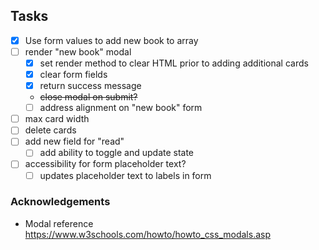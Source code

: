 ## Tasks
- [x] Use form values to add new book to array
- [ ] render "new book" modal
  - [x] set render method to clear HTML prior to adding additional cards
  - [x] clear form fields
  - [x] return success message
  -  ~~close modal on submit?~~
  - [ ] address alignment on "new book" form
- [ ] max card width
- [ ] delete cards
- [ ] add new field for "read"
  - [ ] add ability to toggle and update state
- [ ] accessibility for form placeholder text?
  - [ ] updates placeholder text to labels in form

### Acknowledgements
- Modal reference https://www.w3schools.com/howto/howto_css_modals.asp